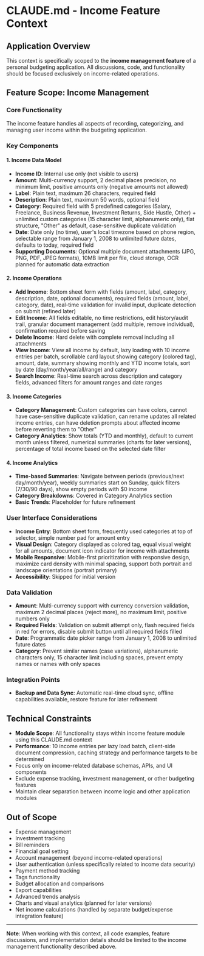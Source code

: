 # CLAUDE.md - Income Feature Context

## Application Overview
This context is specifically scoped to the **income management feature** of a personal budgeting application. All discussions, code, and functionality should be focused exclusively on income-related operations.

## Feature Scope: Income Management

### Core Functionality
The income feature handles all aspects of recording, categorizing, and managing user income within the budgeting application.

### Key Components

#### 1. Income Data Model
- **Income ID**: Internal use only (not visible to users)
- **Amount**: Multi-currency support, 2 decimal places precision, no minimum limit, positive amounts only (negative amounts not allowed)
- **Label**: Plain text, maximum 26 characters, required field
- **Description**: Plain text, maximum 50 words, optional field
- **Category**: Required field with 5 predefined categories (Salary, Freelance, Business Revenue, Investment Returns, Side Hustle, Other) + unlimited custom categories (15 character limit, alphanumeric only), flat structure, "Other" as default, case-sensitive duplicate validation
- **Date**: Date only (no time), user's local timezone based on phone region, selectable range from January 1, 2008 to unlimited future dates, defaults to today, required field
- **Supporting Documents**: Optional multiple document attachments (JPG, PNG, PDF, JPEG formats), 10MB limit per file, cloud storage, OCR planned for automatic data extraction

#### 2. Income Operations
- **Add Income**: Bottom sheet form with fields (amount, label, category, description, date, optional documents), required fields (amount, label, category, date), real-time validation for invalid input, duplicate detection on submit (refined later)
- **Edit Income**: All fields editable, no time restrictions, edit history/audit trail, granular document management (add multiple, remove individual), confirmation required before saving
- **Delete Income**: Hard delete with complete removal including all attachments
- **View Income**: View all income by default, lazy loading with 10 income entries per batch, scrollable card layout showing category (colored tag), amount, date, summary showing monthly and YTD income totals, sort by date (day/month/year/all/range) and category
- **Search Income**: Real-time search across description and category fields, advanced filters for amount ranges and date ranges

#### 3. Income Categories
- **Category Management**: Custom categories can have colors, cannot have case-sensitive duplicate validation, can rename updates all related income entries, can have deletion prompts about affected income before reverting them to "Other"
- **Category Analytics**: Show totals (YTD and monthly), default to current month unless filtered, numerical summaries (charts for later versions), percentage of total income based on the selected date filter

#### 4. Income Analytics
- **Time-based Summaries**: Navigate between periods (previous/next day/month/year), weekly summaries start on Sunday, quick filters (7/30/90 days), show empty periods with $0 income
- **Category Breakdowns**: Covered in Category Analytics section
- **Basic Trends**: Placeholder for future refinement

### User Interface Considerations
- **Income Entry**: Bottom sheet form, frequently used categories at top of selector, simple number pad for amount entry
- **Visual Design**: Category displayed as colored tag, equal visual weight for all amounts, document icon indicator for income with attachments
- **Mobile Responsive**: Mobile-first prioritization with responsive design, maximize card density with minimal spacing, support both portrait and landscape orientations (portrait primary)
- **Accessibility**: Skipped for initial version

### Data Validation
- **Amount**: Multi-currency support with currency conversion validation, maximum 2 decimal places (reject more), no maximum limit, positive numbers only
- **Required Fields**: Validation on submit attempt only, flash required fields in red for errors, disable submit button until all required fields filled
- **Date**: Programmatic date picker range from January 1, 2008 to unlimited future dates
- **Category**: Prevent similar names (case variations), alphanumeric characters only, 15 character limit including spaces, prevent empty names or names with only spaces

### Integration Points
- **Backup and Data Sync**: Automatic real-time cloud sync, offline capabilities available, restore feature for later refinement

## Technical Constraints
- **Module Scope**: All functionality stays within income feature module using this CLAUDE.md context
- **Performance**: 10 income entries per lazy load batch, client-side document compression, caching strategy and performance targets to be determined
- Focus only on income-related database schemas, APIs, and UI components
- Exclude expense tracking, investment management, or other budgeting features
- Maintain clear separation between income logic and other application modules

## Out of Scope
- Expense management
- Investment tracking
- Bill reminders
- Financial goal setting
- Account management (beyond income-related operations)
- User authentication (unless specifically related to income data security)
- Payment method tracking
- Tags functionality
- Budget allocation and comparisons
- Export capabilities
- Advanced trends analysis
- Charts and visual analytics (planned for later versions)
- Net income calculations (handled by separate budget/expense integration feature)

---

**Note**: When working with this context, all code examples, feature discussions, and implementation details should be limited to the income management functionality described above.